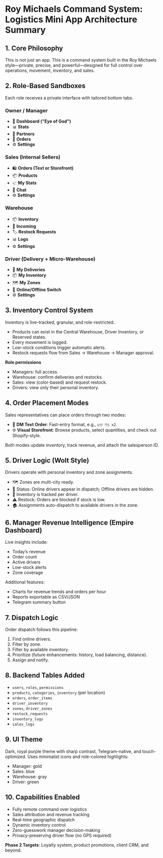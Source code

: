 # Roy Michaels Command System: Logistics Mini App Architecture Summary

## 1. Core Philosophy
This is not just an app. This is a command system built in the Roy Michaels style—private, precise, and powerful—designed for full control over operations, movement, inventory, and sales.

## 2. Role-Based Sandboxes
Each role receives a private interface with tailored bottom tabs.

### Owner / Manager
- 👑 **Dashboard ("Eye of God")**
- 📊 **Stats**
- 👥 **Partners**
- 📜 **Orders**
- ⚙️ **Settings**

### Sales (Internal Sellers)
- 🛍️ **Orders (Text or Storefront)**
- 📦 **Products**
- 📈 **My Stats**
- 💬 **Chat**
- ⚙️ **Settings**

### Warehouse
- 📦 **Inventory**
- 🚚 **Incoming**
- 🏷️ **Restock Requests**
- 📊 **Logs**
- ⚙️ **Settings**

### Driver (Delivery + Micro-Warehouse)
- 🚚 **My Deliveries**
- 📦 **My Inventory**
- 🗺️ **My Zones**
- 🔵 **Online/Offline Switch**
- ⚙️ **Settings**

## 3. Inventory Control System
Inventory is live-tracked, granular, and role-restricted.
- Products can exist in the Central Warehouse, Driver Inventory, or Reserved states.
- Every movement is logged.
- Low-stock conditions trigger automatic alerts.
- Restock requests flow from Sales → Warehouse → Manager approval.

**Role permissions**
- Managers: full access.
- Warehouse: confirm deliveries and restocks.
- Sales: view (color-based) and request restock.
- Drivers: view only their personal inventory.

## 4. Order Placement Modes
Sales representatives can place orders through two modes:
- 🔢 **DM Text Order**: Fast-entry format, e.g., `בלו קוש x2`.
- 🌐 **Visual Storefront**: Browse products, select quantities, and check out Shopify-style.

Both modes update inventory, track revenue, and attach the salesperson ID.

## 5. Driver Logic (Wolt Style)
Drivers operate with personal inventory and zone assignments.
- 🗺️ Zones are multi-city ready.
- 🔵 Status: Online drivers appear in dispatch; Offline drivers are hidden.
- 🚚 Inventory is tracked per driver.
- ⚠️ Restock: Orders are blocked if stock is low.
- 🏠 Assignments auto-dispatch to available drivers in the zone.

## 6. Manager Revenue Intelligence (Empire Dashboard)
Live insights include:
- Today’s revenue
- Order count
- Active drivers
- Low-stock alerts
- Zone coverage

Additional features:
- Charts for revenue trends and orders per hour
- Reports exportable as CSV/JSON
- Telegram summary button

## 7. Dispatch Logic
Order dispatch follows this pipeline:
1. Find online drivers.
2. Filter by zone.
3. Filter by available inventory.
4. Prioritize (future enhancements: history, load balancing, distance).
5. Assign and notify.

## 8. Backend Tables Added
- `users`, `roles`, `permissions`
- `products`, `categories`, `inventory` (per location)
- `orders`, `order_items`
- `driver_inventory`
- `zones`, `driver_zones`
- `restock_requests`
- `inventory_logs`
- `sales_logs`

## 9. UI Theme
Dark, royal purple theme with sharp contrast, Telegram-native, and touch-optimized. Uses minimalist icons and role-colored highlights:
- Manager: gold
- Sales: blue
- Warehouse: gray
- Driver: green

## 10. Capabilities Enabled
- Fully remote command over logistics
- Sales attribution and revenue tracking
- Real-time geographic dispatch
- Dynamic inventory control
- Zero-guesswork manager decision-making
- Privacy-preserving driver flow (no GPS required)

**Phase 2 Targets**: Loyalty system, product promotions, client CRM, and beyond.
